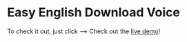 # Easy English Download Voice


To check it out, just click --> Check out the [live demo](https://bernanr.github.io/easyenglishdownloadvoice/)!
